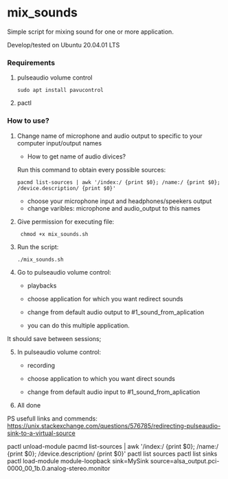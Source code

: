 # mix_sounds
Simple script for mixing sound for one or more application.

Develop/tested on Ubuntu 20.04.01 LTS
### Requirements
1. pulseaudio volume control

	``` sudo apt install pavucontrol ```
	
2. pactl

### How to use?

1. Change name of microphone and audio output to specific to your computer input/output names
	* How to get name of audio divices?
	
	Run this command to obtain every possible sources:
	
	```pacmd list-sources | awk '/index:/ {print $0}; /name:/ {print $0}; /device.description/ {print $0}'```
	
	* choose your microphone input and headphones/speekers output
	* change varibles:
		microphone and audio_output
	to this names
	
2. Give permission for executing file:

	``` chmod +x mix_sounds.sh```
	
3. Run the script:

	``` ./mix_sounds.sh ```
	
4. Go to pulseaudio volume control:
	* playbacks
		
	* choose application for which you want redirect sounds
		
	* change from default audio output to #1_sound_from_aplication
		
	* you can do this multiple application.
	
It should save between sessions;

5. In pulseaudio volume control:
	* recording
		
	* choose application to which you want direct sounds
		
	* change from default audio input to #1_sound_from_aplication
6. All done


PS usefull links and commends:
https://unix.stackexchange.com/questions/576785/redirecting-pulseaudio-sink-to-a-virtual-source



pactl unload-module 
pacmd list-sources | awk '/index:/ {print $0}; /name:/ {print $0}; /device.description/ {print $0}'
pactl list sources
pactl list sinks
pactl load-module module-loopback sink=MySink source=alsa_output.pci-0000_00_1b.0.analog-stereo.monitor
